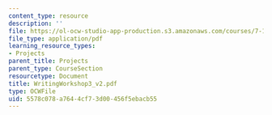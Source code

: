 ```yaml
---
content_type: resource
description: ''
file: https://ol-ocw-studio-app-production.s3.amazonaws.com/courses/7-13-experimental-microbial-genetics-fall-2003/5578c078a7644cf73d00456f5ebacb55_WritingWorkshop3_v2.pdf
file_type: application/pdf
learning_resource_types:
- Projects
parent_title: Projects
parent_type: CourseSection
resourcetype: Document
title: WritingWorkshop3_v2.pdf
type: OCWFile
uid: 5578c078-a764-4cf7-3d00-456f5ebacb55
---
```

